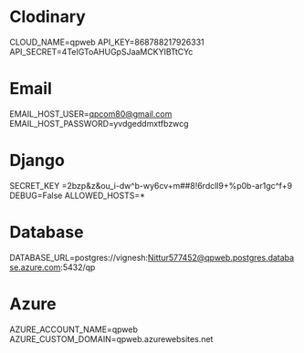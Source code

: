 
# Clodinary
CLOUD_NAME=qpweb
API_KEY=868788217926331
API_SECRET=4TeIGToAHUGpSJaaMCKYIBTtCYc

# Email
EMAIL_HOST_USER=qpcom80@gmail.com
EMAIL_HOST_PASSWORD=yvdgeddmxtfbzwcg

# Django
SECRET_KEY =2bzp&z&ou_i-dw^b-wy6cv+m##8!6rdcll9+%p0b-ar1gc^f+9
DEBUG=False
ALLOWED_HOSTS=*

# Database
DATABASE_URL=postgres://vignesh:Nittur577452@qpweb.postgres.database.azure.com:5432/qp

# Azure
AZURE_ACCOUNT_NAME=qpweb
AZURE_CUSTOM_DOMAIN=qpweb.azurewebsites.net


```
